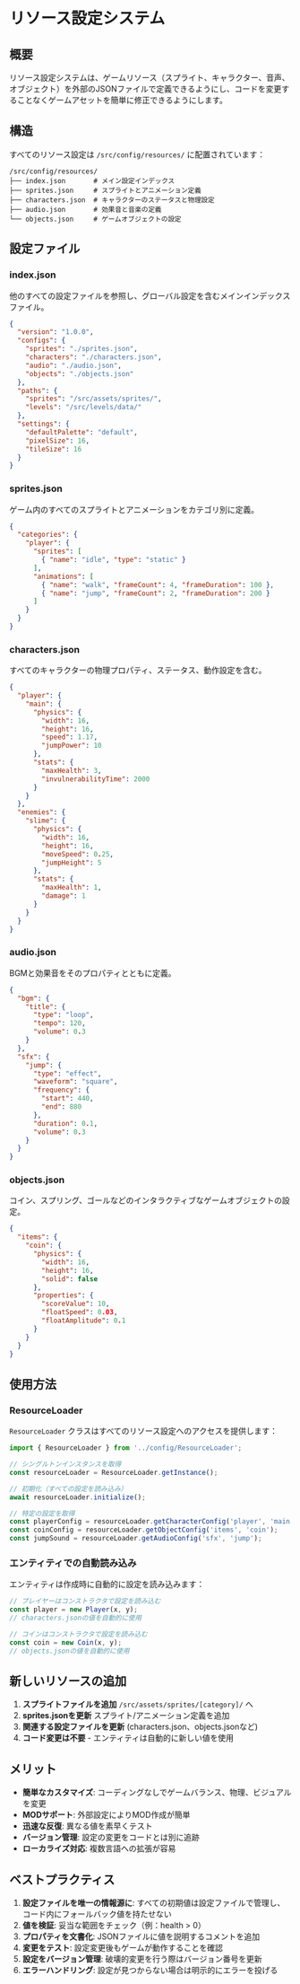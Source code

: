 # リソース設定システム

## 概要

リソース設定システムは、ゲームリソース（スプライト、キャラクター、音声、オブジェクト）を外部のJSONファイルで定義できるようにし、コードを変更することなくゲームアセットを簡単に修正できるようにします。

## 構造

すべてのリソース設定は `/src/config/resources/` に配置されています：

```
/src/config/resources/
├── index.json       # メイン設定インデックス
├── sprites.json     # スプライトとアニメーション定義
├── characters.json  # キャラクターのステータスと物理設定
├── audio.json       # 効果音と音楽の定義
└── objects.json     # ゲームオブジェクトの設定
```

## 設定ファイル

### index.json
他のすべての設定ファイルを参照し、グローバル設定を含むメインインデックスファイル。

```json
{
  "version": "1.0.0",
  "configs": {
    "sprites": "./sprites.json",
    "characters": "./characters.json",
    "audio": "./audio.json",
    "objects": "./objects.json"
  },
  "paths": {
    "sprites": "/src/assets/sprites/",
    "levels": "/src/levels/data/"
  },
  "settings": {
    "defaultPalette": "default",
    "pixelSize": 16,
    "tileSize": 16
  }
}
```

### sprites.json
ゲーム内のすべてのスプライトとアニメーションをカテゴリ別に定義。

```json
{
  "categories": {
    "player": {
      "sprites": [
        { "name": "idle", "type": "static" }
      ],
      "animations": [
        { "name": "walk", "frameCount": 4, "frameDuration": 100 },
        { "name": "jump", "frameCount": 2, "frameDuration": 200 }
      ]
    }
  }
}
```

### characters.json
すべてのキャラクターの物理プロパティ、ステータス、動作設定を含む。

```json
{
  "player": {
    "main": {
      "physics": {
        "width": 16,
        "height": 16,
        "speed": 1.17,
        "jumpPower": 10
      },
      "stats": {
        "maxHealth": 3,
        "invulnerabilityTime": 2000
      }
    }
  },
  "enemies": {
    "slime": {
      "physics": {
        "width": 16,
        "height": 16,
        "moveSpeed": 0.25,
        "jumpHeight": 5
      },
      "stats": {
        "maxHealth": 1,
        "damage": 1
      }
    }
  }
}
```

### audio.json
BGMと効果音をそのプロパティとともに定義。

```json
{
  "bgm": {
    "title": {
      "type": "loop",
      "tempo": 120,
      "volume": 0.3
    }
  },
  "sfx": {
    "jump": {
      "type": "effect",
      "waveform": "square",
      "frequency": {
        "start": 440,
        "end": 880
      },
      "duration": 0.1,
      "volume": 0.3
    }
  }
}
```

### objects.json
コイン、スプリング、ゴールなどのインタラクティブなゲームオブジェクトの設定。

```json
{
  "items": {
    "coin": {
      "physics": {
        "width": 16,
        "height": 16,
        "solid": false
      },
      "properties": {
        "scoreValue": 10,
        "floatSpeed": 0.03,
        "floatAmplitude": 0.1
      }
    }
  }
}
```

## 使用方法

### ResourceLoader

`ResourceLoader` クラスはすべてのリソース設定へのアクセスを提供します：

```typescript
import { ResourceLoader } from '../config/ResourceLoader';

// シングルトンインスタンスを取得
const resourceLoader = ResourceLoader.getInstance();

// 初期化（すべての設定を読み込み）
await resourceLoader.initialize();

// 特定の設定を取得
const playerConfig = resourceLoader.getCharacterConfig('player', 'main');
const coinConfig = resourceLoader.getObjectConfig('items', 'coin');
const jumpSound = resourceLoader.getAudioConfig('sfx', 'jump');
```

### エンティティでの自動読み込み

エンティティは作成時に自動的に設定を読み込みます：

```typescript
// プレイヤーはコンストラクタで設定を読み込む
const player = new Player(x, y);
// characters.jsonの値を自動的に使用

// コインはコンストラクタで設定を読み込む  
const coin = new Coin(x, y);
// objects.jsonの値を自動的に使用
```

## 新しいリソースの追加

1. **スプライトファイルを追加** `/src/assets/sprites/[category]/` へ
2. **sprites.jsonを更新** スプライト/アニメーション定義を追加
3. **関連する設定ファイルを更新** (characters.json、objects.jsonなど)
4. **コード変更は不要** - エンティティは自動的に新しい値を使用

## メリット

- **簡単なカスタマイズ**: コーディングなしでゲームバランス、物理、ビジュアルを変更
- **MODサポート**: 外部設定によりMOD作成が簡単
- **迅速な反復**: 異なる値を素早くテスト
- **バージョン管理**: 設定の変更をコードとは別に追跡
- **ローカライズ対応**: 複数言語への拡張が容易

## ベストプラクティス

1. **設定ファイルを唯一の情報源に**: すべての初期値は設定ファイルで管理し、コード内にフォールバック値を持たせない
2. **値を検証**: 妥当な範囲をチェック（例：health > 0）
3. **プロパティを文書化**: JSONファイルに値を説明するコメントを追加
4. **変更をテスト**: 設定変更後もゲームが動作することを確認
5. **設定をバージョン管理**: 破壊的変更を行う際はバージョン番号を更新
6. **エラーハンドリング**: 設定が見つからない場合は明示的にエラーを投げる